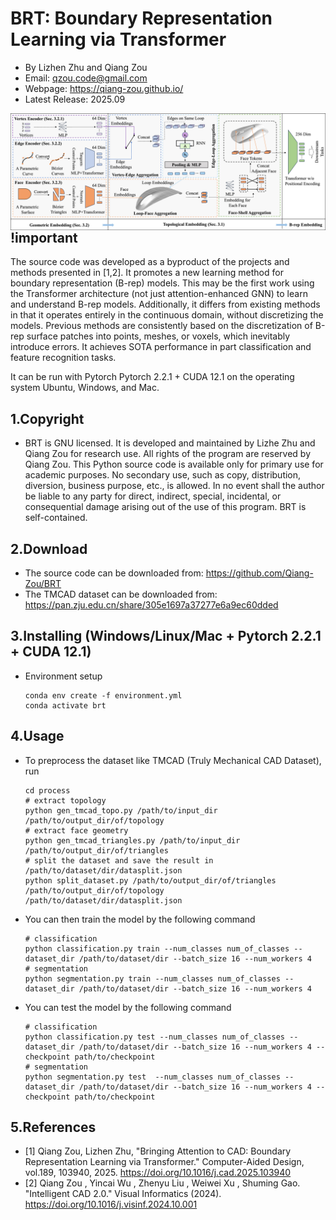 # BRT: Boundary Representation Learning via Transformer

- By Lizhen Zhu and Qiang Zou
- Email: qzou.code@gmail.com
- Webpage: https://qiang-zou.github.io/
- Latest Release: 2025.09

<img align="left" src="brt.jpg"> 
<br />

## !important
The source code was developed as a byproduct of the projects and methods presented in [1,2]. It promotes a new learning method for boundary representation (B-rep) models. This may be the first work using the Transformer architecture (not just attention-enhanced GNN) to learn and understand B-rep models. Additionally, it differs from existing methods in that it operates entirely in the continuous domain, without discretizing the models. Previous methods are consistently based on the discretization of B-rep surface patches into points, meshes, or voxels, which inevitably introduce errors. It achieves SOTA performance in part classification and feature recognition tasks.

It can be run with Pytorch Pytorch 2.2.1 + CUDA 12.1 on the operating system Ubuntu, Windows, and Mac.


1.Copyright
-----------

- BRT is GNU licensed. It is developed and maintained by Lizhe Zhu and Qiang Zou for research use. All rights of the program are reserved by Qiang Zou. This Python source code is available only for primary use for academic purposes. No secondary use, such as copy, distribution, diversion, business purpose, etc., is allowed. In no event shall the author be liable to any party for direct, indirect, special, incidental, or consequential damage arising out of the use of this program. BRT is self-contained.


2.Download
----------

- The source code can be downloaded from: https://github.com/Qiang-Zou/BRT
- The TMCAD dataset can be downloaded from: https://pan.zju.edu.cn/share/305e1697a37277e6a9ec60dded

3.Installing (Windows/Linux/Mac + Pytorch 2.2.1 + CUDA 12.1)
-------------------------------------------

- Environment setup

    ```shell
    conda env create -f environment.yml
    conda activate brt
    ```

4.Usage
-------

- To preprocess the dataset like TMCAD (Truly Mechanical CAD Dataset), run

    ```shell
    cd process
    # extract topology
    python gen_tmcad_topo.py /path/to/input_dir /path/to/output_dir/of/topology
    # extract face geometry
    python gen_tmcad_triangles.py /path/to/input_dir /path/to/output_dir/of/triangles
    # split the dataset and save the result in /path/to/dataset/dir/datasplit.json
    python split_dataset.py /path/to/output_dir/of/triangles /path/to/output_dir/of/topology  /path/to/dataset/dir/datasplit.json
    ```

- You can then train the model by the following command 

    ```shell
    # classification
    python classification.py train --num_classes num_of_classes --dataset_dir /path/to/dataset/dir --batch_size 16 --num_workers 4
    # segmentation
    python segmentation.py train --num_classes num_of_classes --dataset_dir /path/to/dataset/dir --batch_size 16 --num_workers 4
    ```

- You can test the model by the following command 

    ```shell
    # classification
    python classification.py test --num_classes num_of_classes --dataset_dir /path/to/dataset/dir --batch_size 16 --num_workers 4 --checkpoint path/to/checkpoint
    # segmentation
    python segmentation.py test  --num_classes num_of_classes --dataset_dir /path/to/dataset/dir --batch_size 16 --num_workers 4 --checkpoint path/to/checkpoint
    ```

5.References
-------------
- [1] Qiang Zou, Lizhen Zhu, "Bringing Attention to CAD: Boundary Representation Learning via Transformer." Computer-Aided Design, vol.189, 103940, 2025. https://doi.org/10.1016/j.cad.2025.103940
- [2] Qiang Zou , Yincai Wu , Zhenyu Liu , Weiwei Xu , Shuming Gao. "Intelligent CAD 2.0." Visual Informatics (2024). https://doi.org/10.1016/j.visinf.2024.10.001
